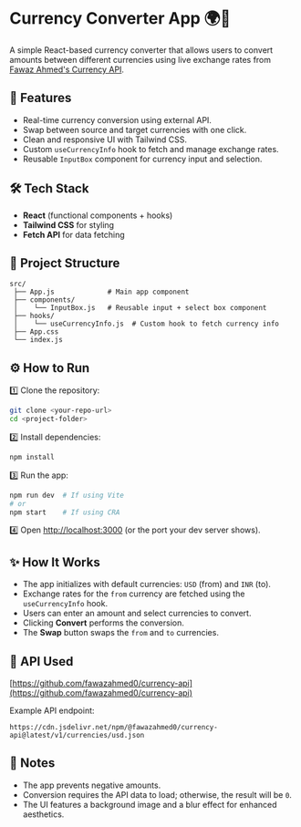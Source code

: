 # Currency Converter App 🌍💱

A simple React-based currency converter that allows users to convert amounts between different currencies using live exchange rates from [Fawaz Ahmed's Currency API](https://github.com/fawazahmed0/currency-api).

## 🚀 Features

* Real-time currency conversion using external API.
* Swap between source and target currencies with one click.
* Clean and responsive UI with Tailwind CSS.
* Custom `useCurrencyInfo` hook to fetch and manage exchange rates.
* Reusable `InputBox` component for currency input and selection.

## 🛠️ Tech Stack

* **React** (functional components + hooks)
* **Tailwind CSS** for styling
* **Fetch API** for data fetching

## 📂 Project Structure

```
src/
 ├── App.js             # Main app component
 ├── components/
 │    └── InputBox.js   # Reusable input + select box component
 ├── hooks/
 │    └── useCurrencyInfo.js  # Custom hook to fetch currency info
 ├── App.css
 └── index.js
```

## ⚙️ How to Run

1️⃣ Clone the repository:

```bash
git clone <your-repo-url>
cd <project-folder>
```

2️⃣ Install dependencies:

```bash
npm install
```

3️⃣ Run the app:

```bash
npm run dev  # If using Vite
# or
npm start    # If using CRA
```

4️⃣ Open [http://localhost:3000](http://localhost:3000) (or the port your dev server shows).

## ✨ How It Works

* The app initializes with default currencies: `USD` (from) and `INR` (to).
* Exchange rates for the `from` currency are fetched using the `useCurrencyInfo` hook.
* Users can enter an amount and select currencies to convert.
* Clicking **Convert** performs the conversion.
* The **Swap** button swaps the `from` and `to` currencies.

## 📌 API Used

[https://github.com/fawazahmed0/currency-api](https://github.com/fawazahmed0/currency-api)

Example API endpoint:

```
https://cdn.jsdelivr.net/npm/@fawazahmed0/currency-api@latest/v1/currencies/usd.json
```

## 📝 Notes

* The app prevents negative amounts.
* Conversion requires the API data to load; otherwise, the result will be `0`.
* The UI features a background image and a blur effect for enhanced aesthetics.

##
